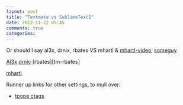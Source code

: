 ```yaml
---
layout: post
title: "Textmate vs SublimeText2"
date: 2012-11-22 05:45
comments: true
categories: 
---
```


Or should I say al3x, drnix, rbates VS mhartl & [mhartl-video][sb2-hartl-video], [someguy][sb2-someguy]

  [Al3x][tm-alex]
  [drnic][tm-drnic]
  [rbates][tm-rbates]

  [mhartl][sb2-hartl]

  [tm-alex]: http://al3x.net/2008/12/03/how-i-use-textmate.html
  [tm-drnic]: https://github.com/drnic
  [sb2-hartl-video]: http://www.youtube.com/watch?v=05x1Jk4rT1A
  [sb2-hartl]: https://github.com/mhartl/rails_tutorial_sublime_text
  [sb2-someguy]: http://www.nickdesteffen.com/blog/switching-to-sublime-text-2


Runner up links for other settings, to mull over:

- [tpope ctags][r-tpope]

  [r-tpope]: http://tbaggery.com/2011/08/08/effortless-ctags-with-git.html

